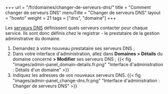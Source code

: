 +++
url = "/fr/domaines/changer-de-serveurs-dns/"
title = "Comment changer de serveurs DNS"
menuTitle = "Changer de serveurs DNS"
layout = "howto"
weight = 21
tags = ["dns", "domaine"]
+++

Les [serveurs DNS](https://fr.wikipedia.org/wiki/Domain_Name_System) définissent quels serveurs contacter pour chaque service. Ils sont donc définis chez le registrar - le prestataire de la gestion adminstrative du domaine. 

1. Demandez à votre nouveau prestataire ses serveurs DNS ;
2. Dans votre interface d'administration, allez dans **Domaines > Détails** du domaine concerné **> Modifier** ses serveurs DNS ;
   {{< fig "images/admin-panel_domain-details.fr.png" "Interface d'administration : Détails d'un domaine" >}}
3. Indiquez les adresses de vos nouveaux serveurs DNS.
   {{< fig "images/admin-panel_change-dns.fr.png" "Interface d'administration : Changer de serveurs DNS" >}}


